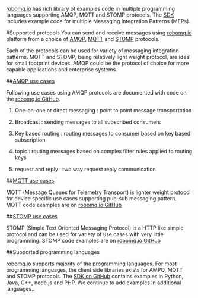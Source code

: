 

[robomq.io](http://www.robomq.io) has rich library of examples code in multiple programming languages supporting AMQP, MQTT and STOMP protocols. The [SDK](https://github.com/robomq/robomq.io) includes example code for multiple Messaging Integration Patterns (MEPs).

#Supported protocols
You can send and receive messages using [robomq.io](http://www.robomq.io) platform from a choice of [AMQP](http://www.amqp.org/), [MQTT](http://mqtt.org/) and [STOMP](https://stomp.github.io/) protocols.
	 
Each of the protocols can be used for variety of messaging integration patterns. MQTT and STOMP, being relatively light weight protocol, are ideal for small footprint devices. AMQP could be the protocol of choice for more capable applications and enterprise systems. 
	
##[AMQP use cases](https://github.com/robomq/robomq.io/tree/master/SDK/AMQP)

Following use cases using AMQP protocols are documented with code on the [robomq.io GitHub](https://github.com/robomq/robomq.io/tree/master/SDK/AMQP).  

1. One-on-one or direct messaging : point to point message transportation

2. Broadcast : sending messages to all subscribed consumers

3. Key based routing : routing messages to consumer based on key based subscription 

4. topic : routing messages based on complex filter rules applied to routing keys 

5. request and reply : two way request reply communication


##[MQTT use cases](https://github.com/robomq/robomq.io/tree/master/SDK/MQTT)

MQTT (Message Queues for Telemetry Transport) is lighter weight protocol for device specific use cases supporting pub-sub messaging pattern. MQTT code examples are on [robomq.io GitHub](https://github.com/robomq/robomq.io/tree/master/sdk/MQTT)

##[STOMP use cases](https://github.com/robomq/robomq.io/tree/master/SDK/STOMP)

STOMP (Simple Text Oriented Messaging Protocol) is a HTTP like simple protocol and can be used for variety of use cases with very little programming. STOMP code examples are on [robomq.io GitHub](https://github.com/robomq/robomq.io/tree/master/sdk/STOMP)

##Supported programming languages

[robomq.io](http://www.robomq.io)  supports majority of the programming languages. For most programming languages, the client side libraries exists for AMPQ, MQTT and STOMP protocols. The [SDK on GitHub](https://github.com/robomq/robomq.io) contains examples in Python, Java, C++, node.js and PHP. We continue to add examples in additional languages..



